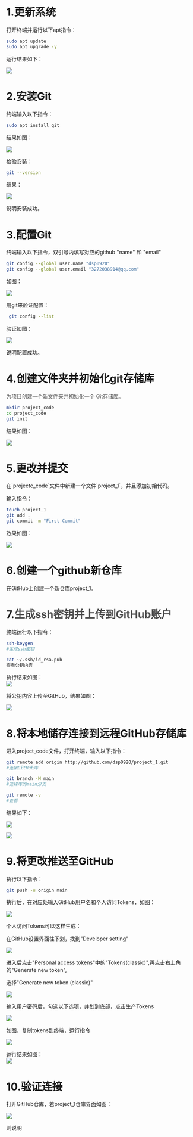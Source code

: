

<h1 id="oV8pD">1.更新系统</h1>
打开终端并运行以下apt指令：

```bash
sudo apt update
sudo apt upgrade -y
```

运行结果如下：

![](https://cdn.nlark.com/yuque/0/2025/png/61540382/1760439713066-b65924dc-8b13-418a-95e0-196b7979b933.png)



<h1 id="idNff">2.安装Git</h1>
终端输入以下指令：

```bash
sudo apt install git
```

结果如图：

![](https://cdn.nlark.com/yuque/0/2025/png/61540382/1760439841284-159b3cd0-d09d-420b-8d99-27063b641855.png)

检验安装：

```bash
git --version
```

结果：

![](https://cdn.nlark.com/yuque/0/2025/png/61540382/1760439916864-5b0bdf5a-2746-47fe-a351-a679b0bc4063.png)

说明安装成功。

<h1 id="SGGYA">3.配置Git</h1>
终端输入以下指令，双引号内填写对应的github "name" 和 "email"

```bash
git config --global user.name "dsp0920"
git config --global user.email "3272038914@qq.com"
```

如图：

![](https://cdn.nlark.com/yuque/0/2025/png/61540382/1760441550276-0c0df868-1e35-472a-8f2c-018387a02eae.png)

用git来验证配置：

```bash
 git config --list
```

验证如图：

![](https://cdn.nlark.com/yuque/0/2025/png/61540382/1760441566456-1186ab95-7235-4eba-ba3d-b8c42baf446b.png)

说明配置成功。



<h1 id="SWO7T">4.创建文件夹并初始化git存储库</h1>
<font style="color:rgb(77, 77, 77);">为项目创建一个新文件夹并初始化一个 Git存储库。</font>

```bash
mkdir project_code
cd project_code
git init
```

结果如图：

![](https://cdn.nlark.com/yuque/0/2025/png/61540382/1760442020346-4fea139c-3033-4a00-aa09-319f86a1ca67.png)

<h1 id="u0GYX">5.更改并提交</h1>
在`projectc_code`文件中新建一个文件`project_1`，并且添加初始代码。

输入指令：

```bash
touch project_1
git add .
git commit -m "First Commit"
```

效果如图：

![](https://cdn.nlark.com/yuque/0/2025/png/61540382/1760455205323-4050c96f-d488-4d8c-840c-354825e40c69.png)

<h1 id="zaWom">6.创建一个github新仓库</h1>
在GitHub上创建一个新仓库project_1。

<h1 id="AYPbD">7.<font style="color:rgb(77, 77, 77);">生成ssh密钥并上传到GitHub账户</font></h1>
终端运行以下指令：

```bash
ssh-keygen
#生成ssh密钥

cat ~/.ssh/id_rsa.pub
查看公钥内容
```

执行结果如图：  
![](https://cdn.nlark.com/yuque/0/2025/png/61540382/1760487069973-4e1fc30c-5ed9-498b-8a58-d90b5a5c4fa0.png)

将公钥内容上传至GitHub，结果如图：

![](https://cdn.nlark.com/yuque/0/2025/png/61540382/1760487188221-fadc8092-b27c-4650-9186-652c0ce45a6e.png)

<h1 id="yzPWI">8.将本地储存连接到远程GitHub存储库</h1>
进入project_code文件，打开终端，输入以下指令：  


```bash
git remote add origin http://github.com/dsp0920/project_1.git
#连接GitHub库

git branch -M main
#选择库的main分支

git remote -v
#查看
```

结果如下：

![](https://cdn.nlark.com/yuque/0/2025/png/61540382/1760487919462-3e22652c-90d1-4c3d-a7a1-85479b5a16ef.png)

![](https://cdn.nlark.com/yuque/0/2025/png/61540382/1760487946197-64a49bfc-81cb-4c6c-bef1-2a1dec433ed5.png)

<h1 id="jHNoP">9.将更改推送至GitHub</h1>
执行以下指令：

```bash
git push -u origin main
```

执行后，在对应处输入GitHub用户名和个人访问Tokens，如图：

![](https://cdn.nlark.com/yuque/0/2025/png/61540382/1760488404132-e0bb2f3c-935c-4799-89a7-d06a15b81308.png)

个人访问Tokens可以这样生成：

在GitHub设置界面往下划，找到"Developer setting"

![](https://cdn.nlark.com/yuque/0/2025/png/61540382/1760488686213-90dfd51c-e53a-4a5a-a0b8-7b1d956f6c66.png)

进入后点击"Personal access tokens"中的"Tokens(classic)",再点击右上角的"Generate new token",

选择"Generate new token (classic)"

![](https://cdn.nlark.com/yuque/0/2025/png/61540382/1760488864424-aaeb0df6-c7e7-4277-a577-55207318ce29.png)

输入用户密码后，勾选以下选项，并划到底部，点击生产Tokens

![](https://cdn.nlark.com/yuque/0/2025/png/61540382/1760489024981-f078d5bc-cee0-4cf7-a8ab-efe5c6aad217.png)

如图，复制tokens到终端，运行指令

![](https://cdn.nlark.com/yuque/0/2025/png/61540382/1760455664947-46901126-a0fa-4abb-9eb9-89b12ed6e640.png)

运行结果如图：  
![](https://cdn.nlark.com/yuque/0/2025/png/61540382/1760489135200-6a3f3805-4131-4b43-9059-18f492fc7fcc.png)

<h1 id="NFmNn">10.验证连接</h1>
打开GitHub仓库，若project_1仓库界面如图：

![](https://cdn.nlark.com/yuque/0/2025/png/61540382/1760489237534-742381cd-4707-4215-afed-1ae0d1045e4a.png)

则说明



